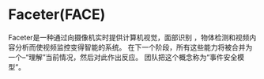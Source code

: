 # Faceter(FACE)

Faceter是一种通过向摄像机实时提供计算机视觉，面部识别 ，物体检测和视频内容分析而使视频监控变得智能的系统。 在下一个阶段，所有这些能力将被合并为一个–“理解”当前情况，然后对此作出反应。 团队把这个概念称为“事件安全模型”。

